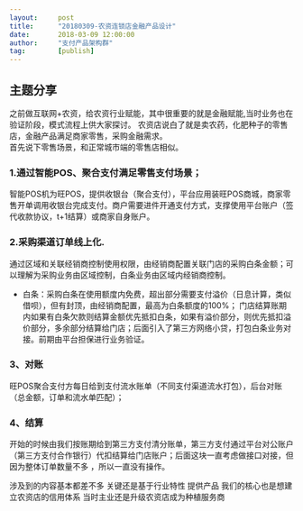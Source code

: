 ```yaml
---  
layout:     post   
title:      "20180309-农资连锁店金融产品设计"  
date:       2018-03-09 12:00:00  
author:     "支付产品架构群"  
tag:		[publish]   
--- 
```



## 主题分享

之前做互联网+农资，给农资行业赋能，其中很重要的就是金融赋能,当时业务也在验证阶段，模式流程上供大家探讨。
农资店说白了就是卖农药，化肥种子的零售店，金融产品满足商家零售，采购金融需求。  
首先说下零售场景，和正常城市端的零售店相似。  

### 1.通过智能POS、聚合支付满足零售支付场景；

智能POS机为旺POS，提供收银台（聚合支付），平台应用装旺POS商城，商家零售开单调用收银台完成支付。商户需要进件开通支付方式，支撑使用平台账户（签代收款协议，t+1结算）或商家自身账户。

### 2.采购渠道订单线上化.

通过区域和关联经销商控制使用权限，由经销商配置关联门店的采购白条金额；可以理解为采购业务由区域控制，白条业务由区域内经销商控制。

- 白条：采购白条在使用额度内免费，超出部分需要支付溢价（日息计算，类似借呗），但有封顶，由经销商配置，最高为白条额度的100%； 门店结算账期内如果有白条欠款则结算金额优先抵扣白条，如果有溢价部分，则优先抵扣溢价部分，多余部分结算给门店；后面引入了第三方网络小贷，打包白条业务对接。前期由平台担保进行业务验证。 

### 3、对账
旺POS聚合支付方每日给到支付流水账单（不同支付渠道流水打包），后台对账（总金额，订单和流水单匹配）；

### 4、结算

开始的时候由我们按账期给到第三方支付清分账单，第三方支付通过平台对公账户（第三方支付合作银行）代扣结算给门店账户；后面这块一直考虑做接口对接，但因为整体订单数量不多 ，所以一直没有操作。  

涉及到的内容基本都差不多   关键还是基于行业特性  提供产品  我们的核心也是想建立农资店的信用体系       当时主业还是升级农资店成为种植服务商  